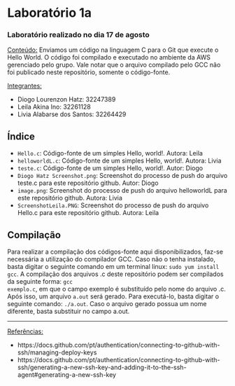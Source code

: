 <h1>Laboratório 1a</h1>

<h3>Laboratório realizado no dia 17 de agosto</h3>

<ins>Conteúdo:</ins> Enviamos um código na linguagem C para o Git que execute o Hello World. O código foi compilado e executado no ambiente da AWS gerenciado pelo grupo. Vale notar que o arquivo compilado pelo GCC não foi publicado neste repositório, somente o código-fonte.

<ins>Integrantes:</ins>

- Diogo Lourenzon Hatz: 32247389
- Leila Akina Ino: 32261128
- Livia Alabarse dos Santos: 32264429

<h2>Índice</h2>

<ul>
<li><code>Hello.c</code>: Código-fonte de um simples Hello, world!. Autora: Leila</li>
<li><code>helloworldL.c</code>: Código-fonte de um simples Hello, world!. Autora: Livia</li>
<li><code>teste.c</code>: Código-fonte de um simples Hello, world!. Autor: Diogo</li>
<li><code>Diogo Hatz Screenshot.png</code>: Screenshot do processo de push do arquivo teste.c para este repositório github. Autor: Diogo</li>
<li><code>image.png</code>: Screenshot do processo de push do arquivo helloworldL para este repositório github. Autora: Livia</li>
<li><code>ScreenshotLeila.PNG</code>: Screenshot do processo de push do arquivo Hello.c para este repositório github. Autora: Leila</li>
</ul>

<h2>Compilação</h2>

Para realizar a compilação dos códigos-fonte aqui disponibilizados, faz-se necessária a utilização do compilador GCC. Caso não o tenha instalado, basta digitar o seguinte comando em um terminal linux: <code>sudo yum install gcc</code>. A compilação dos arquivos .c deste repositório podem ser compilados da seguinte forma: <code>gcc exemplo.c</code>, em que o campo exemplo é substituído pelo nome do arquivo .c. Após isso, um arquivo <code>a.out</code> será gerado. Para executá-lo, basta digitar o seguinte comando: <code>./a.out</code>. Caso o arquivo gerado possua um nome diferente, basta substituir no campo a.out.

<hr>
<ins>Referências:</ins>
<ul>
<li>https://docs.github.com/pt/authentication/connecting-to-github-with-ssh/managing-deploy-keys</li>
<li>https://docs.github.com/pt/authentication/connecting-to-github-with-ssh/generating-a-new-ssh-key-and-adding-it-to-the-ssh-agent#generating-a-new-ssh-key</li>
</ul>
